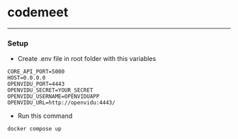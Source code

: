 # codemeet

<hr>

### Setup
- Create .env file in root folder with this variables
```
CORE_API_PORT=5000
HOST=0.0.0.0
OPENVIDU_PORT=4443
OPENVIDU_SECRET=YOUR_SECRET
OPENVIDU_USERNAME=OPENVIDUAPP
OPENVIDU_URL=http://openvidu:4443/
```
- Run this command
```
docker compose up
```
